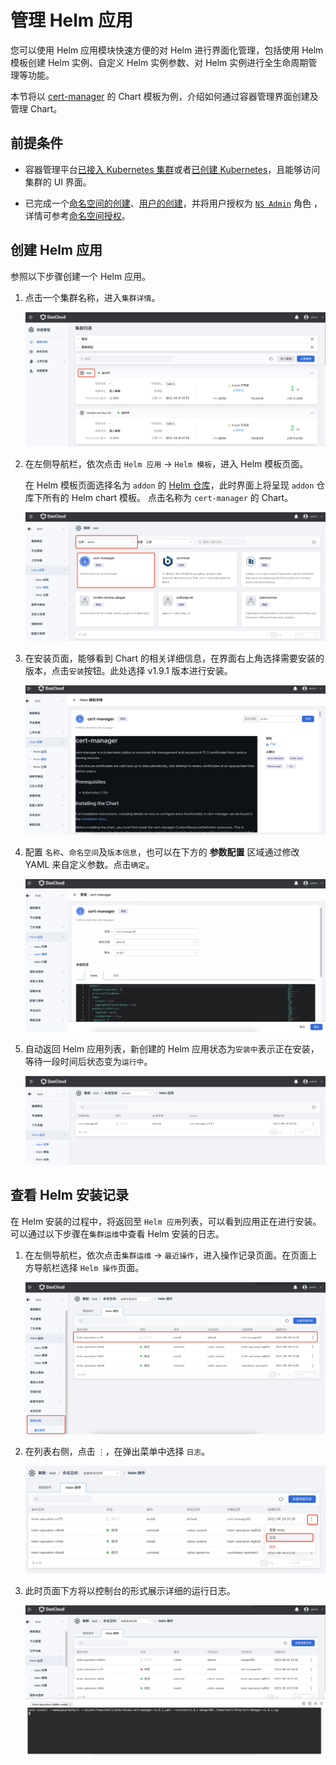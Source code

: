 # 管理 Helm 应用

您可以使用 Helm 应用模块快速方便的对 Helm 进行界面化管理，包括使用 Helm 模板创建 Helm 实例、自定义 Helm 实例参数、对 Helm 实例进行全生命周期管理等功能。

本节将以 [cert-manager](https://cert-manager.io/docs/) 的 Chart 模板为例，介绍如何通过容器管理界面创建及管理 Chart。

## 前提条件

- 容器管理平台[已接入 Kubernetes 集群](../Clusters/JoinACluster.md)或者[已创建 Kubernetes](../Clusters/CreateCluster.md)，且能够访问集群的 UI 界面。

- 已完成一个[命名空间的创建](../Namespaces/createns.md)、[用户的创建](../../../ghippo/04UserGuide/01UserandAccess/User.md)，并将用户授权为 [`NS Admin`](../Permissions/PermissionBrief.md#ns-admin) 角色 ，详情可参考[命名空间授权](../Permissions/Cluster-NSAuth.md)。

## 创建 Helm 应用

参照以下步骤创建一个 Helm 应用。

1. 点击一个集群名称，进入`集群详情`。

      ![helm](../../images/crd01.png)

2. 在左侧导航栏，依次点击 `Helm 应用` -> `Helm 模板`，进入 Helm 模板页面。

      在 Helm 模板页面选择名为 `addon` 的 [Helm 仓库](#)，此时界面上将呈现 `addon` 仓库下所有的 Helm chart 模板。
      点击名称为 `cert-manager` 的 Chart。

      ![helm](../../images/helm01.png)

3. 在安装页面，能够看到 Chart 的相关详细信息，在界面右上角选择需要安装的版本，点击`安装`按钮。此处选择 v1.9.1 版本进行安装。

      ![helm](../../images/helm02.png)

4. 配置 `名称`、`命名空间`及`版本信息`，也可以在下方的 **参数配置** 区域通过修改 YAML 来自定义参数。点击`确定`。

      ![helm](../../images/helm03.png)

5. 自动返回 Helm 应用列表，新创建的 Helm 应用状态为`安装中`表示正在安装，等待一段时间后状态变为`运行中`。

      ![helm](../../images/helm04.png)

## 查看 Helm 安装记录

在 Helm 安装的过程中，将返回至 `Helm 应用`列表，可以看到应用正在进行安装。可以通过以下步骤在`集群运维`中查看 Helm 安装的日志。

1. 在左侧导航栏，依次点击`集群运维` -> `最近操作`，进入操作记录页面。在页面上方导航栏选择 `Helm 操作`页面。

    ![helm](../../images/helm05.png)

2. 在列表右侧，点击 `⋮`，在弹出菜单中选择 `日志`。

    ![helm](../../images/helm06.png)

3. 此时页面下方将以控制台的形式展示详细的运行日志。

    ![helm](../../images/helm07.png)
